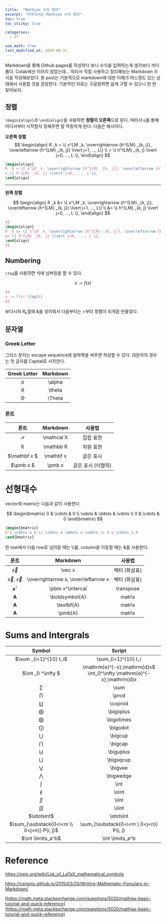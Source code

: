 ```yaml
---
title:  "Mathjax 수식 정리"
excerpt: "자주쓰이는 Mathjax 수식 정리"
toc: true
toc_sticky: true

categories:
  - IT

use_math: true
last_modified_at: 2020-08-31
---
```


Markdown을 통해 Github pages를 작성하다 보니 수식을 입력하는게 생각보다 까다롭다. Colab에선 이러지 않았는데... 따라서 직접 사용하고 정리해보는 Markdown 수식을 작성해보았다. 본 post는 기본적으로 markdown에 대한 이해가 어느정도 있는 상태에서 사용할 것을 권장한다. 기본적인 자료는 구글링하면 쉽게 구할 수 있으니 한 번 찾아보자.

## 정렬

`\begin{align}`과 `\end{align}`을 사용하면 **정렬이 오른쪽**으로 된다. 따라서 `&`를 통해 어디서부터 시작할지 정해주면 잘 작동하게 된다. 다음은 예시이다.

**오른쪽 정렬**
$$
\begin{align}
R _k = \{ x^LM _k, \overrightarrow {h^{LM} _{k, j}}, \overleftarrow {h^{LM} _{k, j}} \lvert j=1, ..., L\} \\
= \{ h^{LM} _{k, j} \lvert j=0, ..., L \},
\end{align}
$$

```latex
\begin{align}
R _k = \{ x^LM _k, \overrightarrow {h^{LM} _{k, j}}, \overleftarrow {h^{LM} _{k, j}} \lvert j=1, ..., L\} \\
= \{ h^{LM} _{k, j} \lvert j=0, ..., L \},
\end{align}
```

---

**왼쪽 정렬**

$$
\begin{align}
R _k &= \{ x^LM _k, \overrightarrow {h^{LM} _{k, j}}, \overleftarrow {h^{LM} _{k, j}} \lvert j=1, ..., L\} \\
&= \{ h^{LM} _{k, j} \lvert j=0, ..., L \},
\end{align}
$$

```latex
$$
\begin{align}
R _k &= \{ x^LM _k, \overrightarrow {h^{LM} _{k, j}}, \overleftarrow {h^{LM} _{k, j}} \lvert j=1, ..., L\} \\
&= \{ h^{LM} _{k, j} \lvert j=0, ..., L \},
\end{align}
$$
```

## Numbering

`\tag`를 사용하면 식에 넘버링을 할 수 있다.

$$
x := f(x) \tag{1}
$$

```latex
$$
x := f(x) \tag{1}
$$
```

보다시피 $R _k$옆에 &을 넣어줘서 다음부터는 $=$부터 정렬이 되게끔 만들었다.

## 문자열

### Greek Letter

그리스 문자는 escape sequence에 알파벳을 써주면 작성할 수 있다. 대문자의 경우는 첫 글자를 Capital로 시작한다.

| Greek Letter | Markdown |
| :---: | :---: |
| $\alpha$ | \alpha | 
| $\theta$ | \theta |
| $\Theta$ | \Theta |

### 폰트

| 폰트 | Markdown | 사용법 |
| :---: | :---: | :---: |
| $\mathcal X$ | \mathcal X | 집합 표현 |
| $\mathbb R$ | \mathbb R | 차원 표현 |
| $\mathbf x $ | \mathbf x |  굵은 표시 | 
| $\pmb x $ | \pmb x | 굵은 표시 (이탤릭) |

# 선형대수

vector와 matrix는 다음과 같이 사용한다

$$
\begin{bmatrix} 0 & \cdots & 0 \\ \vdots & \ddots & \vdots \\ 0 & \cdots & 0 \end{bmatrix}
$$

```latex
\begin{bmatrix} 
0 & \cdots & 0 \\ \vdots & \ddots & \vdots \\ 0 & \cdots & 0 
\end{bmatrix}
```

한 row에서 다음 row로 넘어갈 때는 \\\를, column을 이동할 때는 &를 사용한다.


| 폰트 | Markdown | 사용법 |
| :---: | :---: | :---: |
| $\vec x$ | \vec x| 벡터 (화살표) | 
| $\overrightarrow x$, $\overleftarrow x$ | \overrightarrow x, \overrleftarrow x | 벡터 (화살표) |
| $\pmb x ^\intercal$ | \pbm x^\intercal | transpose |
| $\boldsymbol{A}$ | \boldsymbol{A} | matrix |
| $\textbf{A}$ | \textbf{A} | matrix |
| $\pmb{A}$ | \pmb{A} | matrix |


# Sums and Intergrals

| Symbol | 	Script |
| :---: | :---: |
|$\sum _{i=1}^{10} t_i$ |	\sum_{i=1}^{10} t_i|
|$\int _0 ^\infty $ | \mathrm{e}^{-x},\mathrm{d}x$ 	\int_0^\infty \mathrm{e}^{-x},\mathrm{d}x |
| $\sum$ |	\sum |
| $\prod$ |	\prod |
| $\coprod$ |	\coprod |
|$\bigoplus$ | 	\bigoplus |
|$\bigotimes$| 	\bigotimes|
|$\bigodot$ |	\bigodot|
|$\bigcup$ 	|\bigcup|
|$\bigcap$ 	|\bigcap|
|$\biguplus$ |	\biguplus|
|$\bigsqcup$ 	|\bigsqcup|
|$\bigvee$ 	|\bigvee|
|$\bigwedge$ |	\bigwedge|
|$\int$ |	\int|
|$\oint$ |	\oint|
|$\iint$ 	|\iint|
|$\iiint$ |	\iiint|
|$\idotsint$ | 	\idotsint |
|$\sum_{\substack{0<i<m \\ 0<j<n}} P(i, j)$  |	\sum_{\substack{0<i<m \\ 0<j<n}} P(i, j) |
|$\int \limits_a^b$ |	\int \limits_a^b |

# Reference

https://oeis.org/wiki/List_of_LaTeX_mathematical_symbols

https://csrgxtu.github.io/2015/03/20/Writing-Mathematic-Fomulars-in-Markdown/

[https://math.meta.stackexchange.com/questions/5020/mathjax-basic-tutorial-and-quick-reference](https://math.meta.stackexchange.com/questions/5020/mathjax-basic-tutorial-and-quick-reference)

